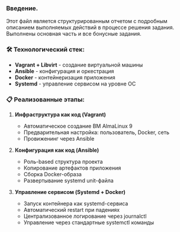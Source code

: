 ### Введение.
Этот файл является структурированным отчетом с подробным описанием выполняемых действий в процессе решения задания. Выполнены основная часть и все бонусные задания.


### 🛠️ Технологический стек:
- **Vagrant + Libvirt** - создание виртуальной машины
- **Ansible** - конфигурация и оркестрация
- **Docker** - контейнеризация приложения
- **Systemd** - управление сервисом на уровне ОС

### 📋 Реализованные этапы:

1. **Инфраструктура как код (Vagrant)**
   - Автоматическое создание ВМ AlmaLinux 9
   - Предварительная настройка: пользователь, Docker, сеть
   - Провиженинг через Ansible

2. **Конфигурация как код (Ansible)**
   - Роль-based структура проекта
   - Копирование артефактов приложения
   - Сборка Docker-образа
   - Развертывание systemd unit-файла

3. **Управление сервисом (Systemd + Docker)**
   - Запуск контейнера как systemd-сервиса
   - Автоматический restart при падениях
   - Централизованное логирование через journalctl
   - Управление через стандартные systemctl команды
